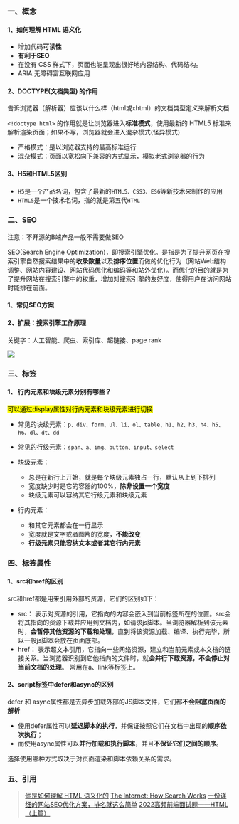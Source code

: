 ### 一、概念

#### 1、如何理解 HTML 语义化

- 增加代码**可读性**
- **有利于SEO**
- 在没有 CSS 样式下，页面也能呈现出很好地内容结构、代码结构。
- ARIA 无障碍富互联网应用

#### 2、DOCTYPE(⽂档类型) 的作⽤

告诉浏览器（解析器）应该以什么样（html或xhtml）的文档类型定义来解析文档

`<!doctype html>` 的作用就是让浏览器进入**标准模式**，使用最新的 HTML5 标准来解析渲染页面；如果不写，浏览器就会进入混杂模式(怪异模式)

- 严格模式：是以浏览器支持的最高标准运行
- 混杂模式：页面以宽松向下兼容的方式显示，模拟老式浏览器的行为

#### 3、H5和HTML5区别

- `H5`是一个产品名词，包含了最新的`HTML5、CSS3、ES6`等新技术来制作的应用
- `HTML5`是一个技术名词，指的就是第五代`HTML`

### 二、SEO

注意：不开源的B端产品一般不需要做SEO

SEO(Search Engine Optimization)，即搜索引擎优化。是指是为了提升网页在搜索引擎自然搜索结果中的**收录数量**以及**排序位置**而做的优化行为（网站Web结构调整、网站内容建设、网站代码优化和编码等和站外优化）。而优化的目的就是为了提升网站在搜索引擎中的权重，增加对搜索引擎的友好度，使得用户在访问网站时能排在前面。

#### 1、常见SEO方案

#### 2、扩展：搜索引擎工作原理

关键字：人工智能、爬虫、索引库、超链接、page rank

![ ](/md/html八股文梳理/1.webp)

### 三、标签

#### 1、 行内元素和块级元素分别有哪些？

<mark>可以通过display属性对行内元素和块级元素进行切换</mark>

- 常见的块级元素：`p、div、form、ul、li、ol、table、h1、h2、h3、h4、h5、h6、dl、dt、dd`
- 常见的行级元素：`span、a、img、button、input、select`

- 块级元素：

  - 总是在新行上开始，就是每个块级元素独占一行，默认从上到下排列
  - 宽度缺少时是它的容器的100%，**除非设置一个宽度**
  - 块级元素可以容纳其它行级元素和块级元素

- 行内元素：

  - 和其它元素都会在一行显示
  - 宽度就是文字或者图片的宽度，**不能改变**
  - **行级元素只能容纳文本或者其它行内元素**

### 四、标签属性

#### 1、src和href的区别

src和href都是用来引用外部的资源，它们的区别如下：

- src： 表示对资源的引用，它指向的内容会嵌入到当前标签所在的位置。src会将其指向的资源下载并应⽤到⽂档内，如请求js脚本。当浏览器解析到该元素时，**会暂停其他资源的下载和处理**，直到将该资源加载、编译、执⾏完毕，所以⼀般js脚本会放在页面底部。
- href： 表示超文本引用，它指向一些网络资源，建立和当前元素或本文档的链接关系。当浏览器识别到它他指向的⽂件时，就**会并⾏下载资源，不会停⽌对当前⽂档的处理**。 常用在a、link等标签上。

#### 2、script标签中defer和async的区别

defer 和 async属性都是去异步加载外部的JS脚本文件，它们都**不会阻塞页面的解析**

- 使用defer属性可以**延迟脚本的执行**，并保证按照它们在文档中出现的**顺序依次执行**；
- 而使用async属性可以**并行加载和执行脚本**，并且**不保证它们之间的顺序**。

选择使用哪种方式取决于对页面渲染和脚本依赖关系的需求。

### 五、引用

> [你是如何理解 HTML 语义化的](https://juejin.cn/post/6844904109884047373) [The Internet: How Search Works](https://www.youtube.com/watch?v=LVV_93mBfSU) [一份详细的网站SEO优化方案，排名就这么简单](https://www.kuanxu.com/seo/39.html) [2022高频前端面试题——HTML（上篇）](https://juejin.cn/post/7095899257072254989)
